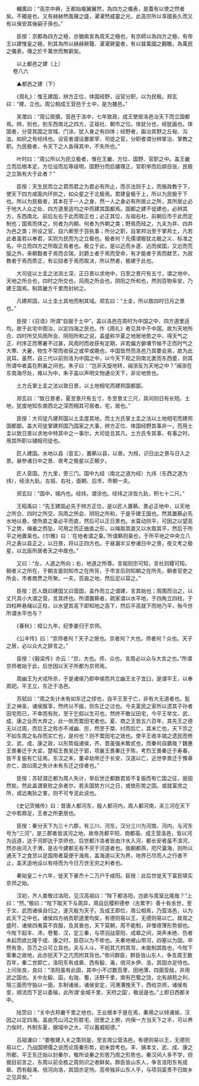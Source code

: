 <!-- { "loadSidebar": true } -->
　　輔廣曰：“高宗中興，王都始複翼翼然，為四方之儀表，是蓋有以使之然者矣。不獨是也，又有赫赫然風聲之盛，濯濯然威靈之光，此高宗所以享國長久而又有以保安其後嗣子孫也。”

　　臣按：京都為四方之極，亦猶紫宮為周天之極也，有京師以為四方之極，有帝王以建惟皇之極，則其為所以赫赫厥聲、濯濯厥靈者，有以聳萬國之觀瞻，為萬民之儀表，傳之於千萬世而無窮矣。

　　以上都邑之建（上）  
　 
卷八六

　　▲都邑之建（下）

　　《周礼》：惟王建国，辨方正位，体国经野，设官分职，以为民极。郑玄曰：“建，立也。周公相成王营邑于土中，是为雒邑。”

　　吴澂曰：“周公居摄，营邑于洛中，七年致政，成王使居洛邑治天下而立国都焉。辨，别也，别东西南北之四方，正祖社、朝市之位。体犹分也，经犹画也。体国者，分营其国之宫城、门涂，犹人身之有四体；经野者，画治其野之丘甸、沟洫，如织之有经纬也。设官者谓设置冢宰、司徒之官，分职者谓分辨掌治、掌教之职。为民极者，令天下之人各得其中，不失所也。”

　　叶时曰：“周公所以为民立极者，惟在王畿、方位、国野、官职之中。盖王畿立而后根本定，方位设而后等级明，国野分而后疆理正，官职举而后纲目张，民极之立孰有大于此者？”

　　臣按：天生民而立之君而君之为君必有所止，而示法则于上，而施政教于下，使天下四方咸面内环拱之，如众星之于北极焉。君建皇极于上，所以为民极于下也。所以为民极者，其本在于一人之身，然一人之身必有所居止之所，其所居止必于地大人众之处、四方道里适均之中而建其国都焉。国都之建不徒建也，必辨其方，东西南北、前后左右于此而取正也；必正其位，左祖右社、前朝后市于此而定制也；国焉而体之，何者为内朝、何者为外朝之类；野焉而经之，九夫为井、四井为邑之类；所设之官，自六卿至于百执事；所分之职，自掌邦治至于掌邦土，凡若此者虽若以奉君，实则为民而为之立极也。极者何？先儒谓极犹北极之义、标准之名，中立而四方之所取正焉者也。极立于此，是以近而乡遂、远而侯国，又远而荒服之外，来朝觐者于焉而合瑞，封爵土者于焉而受命，有才能者于焉而献艺，为政教者于焉而质正，有讼狱者于焉而取决，所以然者，极建于此也。

　　大司徒以土圭之法测土深，正日景以求地中，日至之景尺有五寸，谓之地中，天地之所合也，四时之所交也，风雨之所会也，阴阳之所和也，然则百物阜安，乃建王国焉。制其畿方千里而封树之。

　　凡建邦国，以土圭土其地而制其域。郑玄曰：“土圭，所以致四时日月之景也。”

　　臣按：《召诰》所谓“自服于土中”，盖以洛邑在周时为中国之中、四方道里适均，故于此宅中图治，以定四海之民也。作《周礼》者见其中于中国，故为天地所合、四时所交风雨所会、阴阳所和之说，盖盛称华夏之地居地势之中，得天气之正、时序正而寒暑不过甚，风雨时而收获有定期，非若偏方僻壤节候不正而时气之大寒、大暑，物生不常而收获之或早或晚也，中国皆然而洛邑乃其要会焉，故为此说耳。虽然，自三代以前则洛为中国之中，以今天下观之则南北袤而东西蹙，则其所谓中者盖在荆襄之间也。朱子曰：“岂非天旋地转，闽浙反为天地之中？”闽浙在东南海尽处，难以为中，朱子盖以声明文物通论天下，非论地势也。

　　土方氏掌土圭之法以致日景，以土地相宅而建邦国都鄙。

　　郑玄曰：“致日景者，夏至景尺有五寸，冬至景丈三尺，其间则日有长短。土地，犹度地知东南西北之深而相其可居者。宅，居也。”

　　臣按：大司徒凡建邦国以土圭度其地，而土方氏掌土圭之法以土地相宅而建邦国都鄙。盖大司徒掌建邦国乃国家之大事，辨方正位、体国经野其事非一，而用土圭以致日景以求地中特其中之一事尔，大司徒总其凡，土方氏专其事，有事之时，用其所职以辅相司徒也。

　　匠人建国。水地以县（音玄），置爇以县，以景。为规，识日出之景与日入之景。昼参诸日中之景、夜考之极星以正朝夕。

　　匠人营国。方九里，旁三门。国中九经（南北之道为经）九纬（东西之道为纬），经涂九轨，左祖、右社，面朝、后市，市朝一夫。

　　郑玄曰：“国中，城内也。经纬，谓涂也。经纬之涂皆九轨，积七十二尺。”

　　王昭禹曰：“先王建国必先于辨方正位，是以匠人置爇、景必正地中，以天地之所合、四时之所交、风雨之所会、阴阳之所和，于是乎建王国也。然其置爇必先水地以悬，使所直之臬必平而直，然后可以正日景也。水莫动则平，可因之以望高下之势，绳垂之而坠，可用之而正曲直之形，以绳取其直又以水取其平，然后于所平之地置臬也。《尔雅》曰：‘在地者谓之臬。’所谓爇则臬也，于所平地之中央立八尺之表以县正之，以日景，将以正四方也。于昼漏半又参诸日中之景，夜又考之极星，以北辰所居者天之中故也。”

　　又曰：“左，人道之所向；右，地道之所尊。言祖则宗可知，言社则稷可知。朝者义之所在，于朝言面则知市之在所背，于市言后则知朝之在所先，朝者官吏之所会，市者商贾之所聚。一夫，百亩之地，然后足以容之。”

　　臣按：匠人既曰建国又曰营国，盖作而立之谓建，言其始也；周围而治之，以丈尺其小大谓之营，言其终也。所谓置爇者，疏家谓以水平地，于四角立四柱，于四柱畔悬绳以正柱，以水望其高下即知地之高下，然后平高就下而地乃平，殆今世所谓水平也与？

　　《春秋》：桓公九年，纪季姜归于京师。

　　《公羊传》曰：“京师者何？天子之居也。京者何？大也。师者何？众也。天子之居，必以众大之辞言之。”

　　臣按：《穀梁传》亦云：“京，大也。师，众也。言周必以众与大言之也。”所谓京师者始于此，后世因以天子所都为京师焉。

　　周幽王为犬戎所杀，于是诸侯乃即申侯而共立幽王太子宜臼，是谓平王，以奉周祀。平王立，东迁于洛邑。

　　苏轼曰：“周之失计未有如东迁之缪也，自平王至于亡，非有大无道者也。髭王之神圣，诸侯服享，然终以不振，则东迁之过也。今夫富民之家所以遗其子孙者田宅而已，不幸而有败，至于乞假以生可也，然终不敢议田宅，今平王举文、武、成、康之业而大弃之，此一败而鬻田宅者也。夏、商之王皆五六百年，其先王之德无以过周，而后王之败亦不减幽、厉，然至于桀、纣而后亡，其未亡也，天下宗之不如东周之名存而实亡也，是何也？则不鬻田宅之效也。使平王收丰镐之遗民而修文、武、成、康之政，以形势临诸侯，齐、晋虽强未敢贰也，而秦何自霸哉？魏惠王畏秦迁于大梁，楚昭王畏吴迁于郢，项襄王畏秦迁于陈，考烈王畏秦迁于寿春，皆不复振有亡征焉。东汉之末，董卓劫帝迁于长安，汉遂以亡，近世李景迁于豫章亦亡，故曰周之失计未有东迁之缪者也。”

　　臣按：苏轼谓迁都为周人失计，举后世迁都数君皆不复振而有亡国之征，是固然矣。然此盖谓衰败之余者尔，若夫国势方兴之日，或依形势之固，或就富庶之所，或远夷狄之害，则不可专泥此说也。

　　《史记货殖传》曰：昔唐人都河东，殷人都河内，周人都河南，夫三河在天下之中若鼎足，王者之所更居也。

　　臣按：秦分天下为三十六郡，有三川、河东，汉分三川为河南、河内，与河东号为“三河”，是三郡者皆滨河之地，故帝尧都平阳、商都亳、成王营洛邑，皆以河为运道，达于河即达于京师也，后世都汴洛者皆由汴水入河，都长安者虽不滨河，然亦由河入于渭，是古今建都无有不资于河道者也。我朝都燕，咫尺瀛海，则所以通天下之食货以足国用者莫便于海焉，盖海道以天为界，地界已尽而人之行者不止，盖天造地设以有待而为今日万世无穷之利者也。

　　秦始皇二十六年，徙天下豪杰十二万户于咸阳。臣按：此后世徙天下富民填实京师之始。

　　汉初，齐人娄敬过洛阳，见汉高祖曰：“陛下都洛阳，岂欲与周室比隆哉？”上曰：“然。”敬曰：“陛下取天下与周异，周自后稷积德参（古累字）善十有余世，至于文、武而诸侯自归之，遂灭殷为天子。及成王即位，周公相焉，乃营洛邑，以为此天下之中也，诸侯四方纳贡职道里均矣，有德则易以王，无德则易以亡。故周之盛时，诸侯四夷莫不宾服，及其衰也，天下莫朝，周不能制，非惟德薄形势弱也。今陛下起丰、沛，卷蜀、汉，定三秦，与项羽战荥阳、成皋之间，哭声未绝、伤者未起而欲比隆于成、康之时，臣窃以为不侔也。夫秦地被山带河，四塞以为固，卒然有急，百万之众可立具也。夫与人斗，不扼其亢拊其背，未能制其胜也，今陛下案秦之故地，此亦扼天下之亢而拊其背也。”帝问群臣，群臣皆山东人，争言周王数百年，秦二世即亡，洛阳东有成皋、西有殽、渑，倍河乡伊、洛，其固亦足恃也。上问张良，良曰：“洛阳虽有此固，其中小不过数百里，田地薄，四面受敌，非用武之国也。关中左殽、函，右陇、蜀，沃野千里，南有巴蜀之饶，北有胡苑之利，阻三面而守独以一面，东制诸侯，诸侯安定，河渭漕挽天下，西给京师，诸侯有变，顺流而下足以委输，此所谓‘金城千里，天府之国’，敬说是也。”上即日西都关中。

　　陆贽曰：“关中古邦畿千里之地也，王业根本于是在焉，秦用之以倾诸侯，汉因之以定四海。盖由凭山河之形胜宅、田里之上腴，内保一方当天下之半，可以养力俟时，外制东夏，据域中之大，可以蓄威昭德。”

　　吕祖谦曰：“娄敬建入关之策则是，至言周公营洛邑，有德则易以王，无德则易以亡，乃战国陋儒之说而论周秦形势，初未尝考也。丰、镐本文、武、成、康之所都，平王东迁始以封秦尔，敬所谈秦之形势乃周之形势也，秦汉间人多不学，但据目前言之，东周以前全胜之周则识之者鲜矣。群臣皆山东人，争言洛阳东有成皋、西有殽渑、倍河向洛，其固亦足恃。高帝独非山东人乎，与项羽富贵不归故乡之见异矣。”

